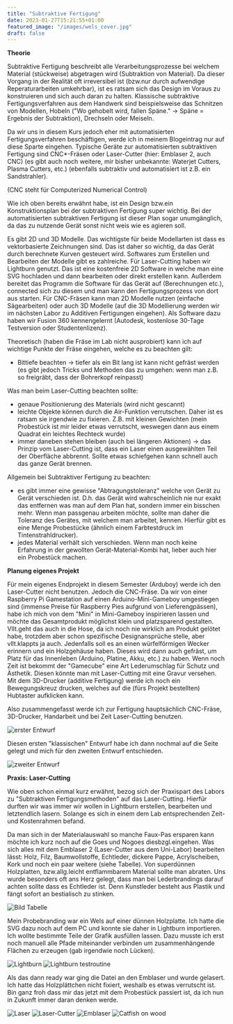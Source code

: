 ```yaml
---
title: "Subtraktive Fertigung"
date: 2023-01-27T15:21:55+01:00
featured_image: "/images/wels_cover.jpg"
draft: false
---
```


**Theorie**

Subtraktive Fertigung beschreibt alle Verarbeitungsprozesse bei welchem Material (stückweise) abgetragen wird (Subtraktion von Material). Da dieser Vorgang in der Realität oft irreversibel ist (bzw.nur durch aufwendige Reperaturarbeiten umkehrbar), ist es ratsam sich das Design im Voraus zu konstruieren und sich auch daran zu halten.
Klassische subtraktive Fertigungsverfahren aus dem Handwerk sind beispielsweise das Schnitzen von Modellen, Hobeln ("Wo gehobelt wird, fallen Späne." -> Späne = Ergebnis der Subtraktion), Drechseln oder Meiseln.

Da wir uns in diesem Kurs jedoch eher mit automatisierten Fertigungsverfahren beschäftigen, werde ich in meinem Blogeintrag nur auf diese Sparte eingehen. Typische Geräte zur automatisierten subtraktiven Fertigung sind CNC*-Fräsen oder Laser-Cutter (hier: Emblaser 2, auch CNC) (es gibt auch noch weitere, mir bisher unbekannte: Waterjet Cutters, Plasma Cutters, etc.) (ebenfalls subtraktiv und automatisiert ist z.B. ein Sandstrahler).

(CNC steht für Computerized Numerical Control)

Wie ich oben bereits erwähnt habe, ist ein Design bzw.ein Konstruktionsplan bei der subtraktiven Fertigung super wichtig. Bei der automatisierten subtraktiven Fertigung ist dieser Plan sogar unumgänglich, da das zu nutzende Gerät sonst nicht weis wie es agieren soll.
	
Es gibt 2D und 3D Modelle. Das wichtigste für beide Modellarten ist dass es vektorbasierte Zeichnungen sind.  Das ist daher so wichtig, da das Gerät durch berechnete Kurven gesteuert wird. Softwares zum Erstellen und Bearbeiten der Modelle gibt es zahlreiche.
Für Laser-Cutting haben wir Lightburn genutzt. Das ist eine kostenfreie 2D Software in welche man eine SVG hochladen und dann bearbeiten oder direkt erstellen kann. Außerdem bereitet das Programm die Software für das Gerät auf (Berechnungen etc.), connected sich zu diesem und man kann den Fertigungsprozess von dort aus starten.
Für CNC-Fräsen kann man 2D Modelle nutzen (einfache Sägearbeiten) oder auch 3D Modelle (auf die 3D Modellierung werden wir im nächsten Labor zu Additiven Fertigungen eingehen). Als Software dazu haben wir Fusion 360 kennengelernt (Autodesk, kostenlose 30-Tage Testversion oder Studentenlizenz).
	
Theoretisch (haben die Fräse im Lab nicht ausprobiert) kann ich auf wichtige Punkte der Fräse eingehen, welche es zu beachten gilt:

* Bittiefe beachten -> tiefer als ein Bit lang ist kann nicht gefräst werden (es gibt jedoch Tricks und Methoden das zu umgehen: wenn man z.B. so freigräbt, dass der Bohrerkopf reinpasst)
	
Was man beim Laser-Cutting beachten sollte:

* genaue Positionierung des Materials (wird nicht gescannt)
* leichte Objekte können durch die Air-Funktion verrutschen. Daher ist es ratsam sie irgendwie zu fixieren. Z.B. mit kleinen Gewichten (mein Probestück ist mir leider etwas verrutscht, weswegen dann aus einem Quadrat ein leichtes Rechteck wurde)
* immer daneben stehen bleiben (auch bei längeren Aktionen) -> das Prinzip vom Laser-Cutting ist, dass ein Laser einen ausgewählten Teil der Oberfläche abbrennt. Sollte etwas schiefgehen kann schnell auch das ganze Gerät brennen.

Allgemein bei Subtraktiver Fertigung zu beachten:

* es gibt immer eine gewisse "Abtragungstoleranz" welche von Gerät zu Gerät verschieden ist. D.h. das Gerät wird wahrscheinlich nie nur exakt das entfernen was man auf dem Plan hat, sondern immer ein bisschen mehr. Wenn man passgenau arbeiten möchte, sollte man daher die Toleranz des Gerätes, mit welchem man arbeitet, kennen. Hierfür gibt es eine Menge Probestücke (ähnlich einem Farbtestdruck im Tintenstrahldrucker).
* jedes Material verhält sich verschieden. Wenn man noch keine Erfahrung in der gewollten Gerät-Material-Kombi hat, lieber auch hier ein Probestück machen.

**Planung eigenes Projekt**

Für mein eigenes Endprojekt in diesem Semester (Arduboy) werde ich den Laser-Cutter nicht benutzen. Jedoch die CNC-Fräse. Da wir von einer Raspberry Pi Gamestation auf einen Arduino-Mini-Gameboy umgestiegen sind (immense Preise für Raspberry Pies aufgrund von Lieferengpässen), habe ich mich von dem "Mini" in Mini-Gameboy inspirieren lassen und möchte das Gesamtprodukt möglichst klein und platzsparend gestalten. Vllt.geht das auch in die Hose, da ich noch nie wirklich am Produkt gelötet habe, trotzdem aber schon spezifische Designansprüche stelle, aber vllt.klappts ja auch. Jedenfalls soll es an einen würfelförmigen Wecker erinnern und ein Holzgehäuse haben. Dieses wird dann auch gefräst, um Platz für das Innenleben (Arduino, Platine, Akku, etc.) zu haben. Wenn noch Zeit ist bekommt der "Gamecube" eine Art Lederumschlag für Schutz und Ästhetik. Diesen könnte man mit Laser-Cutting mit eine Gravur versehen. Mit dem 3D-Drucker (additive Fertigung) werde ich noch ein Bewegungskreuz drucken, welches auf die (fürs Projekt bestellten) Hubtaster aufklicken kann.

Also zusammengefasst werde ich zur Fertigung hauptsächlich CNC-Fräse, 3D-Drucker, Handarbeit und bei Zeit Laser-Cutting benutzen.

![erster Entwurf](signal-2023-01-28-131644_003.jpeg)

Diesen ersten "klassischen" Entwurf habe ich dann nochmal auf die Seite gelegt und mich für den zweiten Entwurf entschieden.

![zweiter Entwurf](signal-2023-01-28-131644_002.jpeg)

**Praxis: Laser-Cutting**

Wie oben schon einmal kurz erwähnt, bezog sich der Praxispart des Labors zu "Subtraktiven Fertigungsmethoden" auf das Laser-Cutting. Hierfür durften wir was immer wir wollen in Lightburn erstellen, bearbeiten und letztendlich lasern. Solange es sich in einem dem Lab entsprechenden Zeit- und Kostenrahmen befand.

Da man sich in der Materialauswahl so manche Faux-Pas ersparen kann möchte ich kurz noch auf die Goes und Nogoes diesbzgl.eingehen. Was sich alles mit dem Emblaser 2 (Laser-Cutter aus dem Uni-Labor) bearbeiten lässt: Holz, Filz, Baumwollstoffe, Echtleder, dickere Pappe, Acrylscheiben, Kork und noch ein paar weitere (siehe Tabelle). Von superdünnen Holzplatten, bzw.allg.leicht entflammbarem Material sollte man abraten. Uns wurde besonders oft ans Herz gelegt, dass man bei Lederbrandings darauf achten sollte dass es Echtleder ist. Denn Kunstleder besteht aus Plastik und fängt sofort an bestialisch zu stinken.

![Bild Tabelle](material_table.png)

Mein Probebranding war ein Wels auf einer dünnen Holzplatte. Ich hatte die SVG dazu noch auf dem PC und konnte sie daher in Lightburn importieren. Ich wollte bestimmte Teile der Grafik ausfüllen lassen. Dazu musste ich erst noch manuell alle Pfade miteinander verbinden um zusammenhängende Flächen zu erzeugen (gab irgendwie noch Lücken). 

![Lightburn](lightburn_one.png)
![Lightburn testroutine](signal-2023-01-28-131913.gif)

Als das dann ready war ging die Datei an den Emblaser und wurde gelasert. Ich hatte das Holzplättchen nicht fixiert, weshalb es etwas verrutscht ist. Bin ganz froh dass mir das jetzt mit dem Probestück passiert ist, da ich nun in Zukunft immer daran denken werde.

![Laser](laser.gif)
![Laser-Cutter](laser_cutting.gif)
![Emblaser](emblaser.jpg)
![Catfish on wood](wels.jpg)